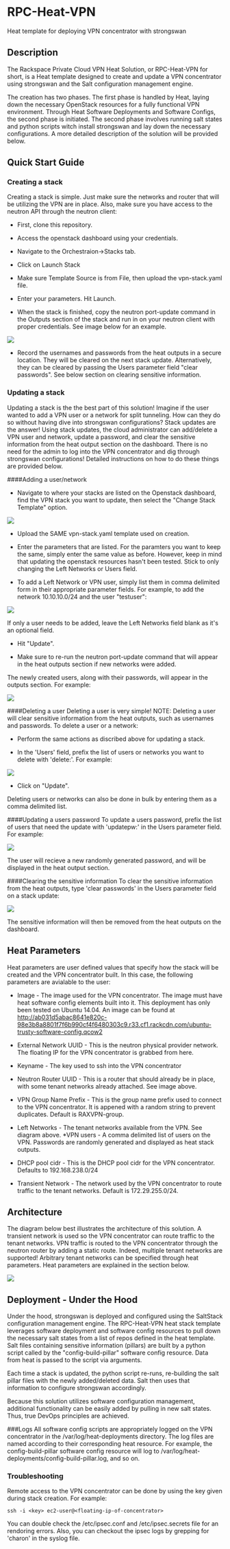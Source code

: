 # RPC-Heat-VPN
Heat template for deploying VPN concentrator with strongswan



## Description
The Rackspace Private Cloud VPN Heat Solution, or RPC-Heat-VPN for short, is a Heat template designed to create and update a VPN concentrator using strongswan and the Salt configuration management engine.

The creation has two phases. The first phase is handled by Heat, laying down the necessary OpenStack resources for a fully functional VPN environment. Through Heat Software Deployments and Software Configs, the second phase is initiated. The second phase involves running salt states and python scripts witch install strongswan and lay down the necessary configurations. A more detailed description of the solution will be provided below.

## Quick Start Guide
### Creating a stack
Creating a stack is simple. Just make sure the networks and router that will be utilizing the VPN are in place. Also, make sure you have access to the neutron API through the neutron client:

* First, clone this repository. 

* Access the openstack dashboard using your credentials.

* Navigate to the Orchestraion->Stacks tab.

* Click on Launch Stack

* Make sure Template Source is from File, then upload the vpn-stack.yaml file.

* Enter your parameters. Hit Launch.

* When the stack is finished, copy the neutron port-update command in the Outputs section of the stack and run in on your neutron client with proper credentials. See image below for an example.

![](http://718016a9d23737f3d804-7671e86526a10735410d8ae5040e7d55.r41.cf1.rackcdn.com/Neutron_port_command.png)

* Record the usernames and passwords from the heat outputs in a secure location. They will be cleared on the next stack update. Alternatively, they can be cleared by passing the Users parameter field "clear passwords". See below section on clearing sensitive information.

### Updating a stack
Updating a stack is the the best part of this solution! Imagine if the user wanted to add a VPN user or a network for split tunneling. How can they do so without having dive into strongswan configurations? Stack updates are the answer! Using stack updates, the cloud administrator can add/delete a VPN user and network, update a password, and clear the sensitive information from the heat output section on the dashboard. There is no need for the admin to log into the VPN concentrator and dig through strongswan configurations! Detailed instructions on how to do these things are provided below. 

####Adding a user/network

* Navigate to where your stacks are listed on the Openstack dashboard, find the VPN stack you want to update, then select the "Change Stack Template" option.

![](http://718016a9d23737f3d804-7671e86526a10735410d8ae5040e7d55.r41.cf1.rackcdn.com/updating_stack.png)

* Upload the SAME vpn-stack.yaml template used on creation. 

* Enter the parameters that are listed. For the paramters you want to keep the same, simply enter the same value as before. However, keep in mind that updating the openstack resources hasn't been tested. Stick to only changing the Left Networks or Users field.

* To add a Left Network or VPN user, simply list them in comma delimited form in their appropriate parameter fields. For example, to add the network 10.10.10.0/24 and the user "testuser":

![](http://718016a9d23737f3d804-7671e86526a10735410d8ae5040e7d55.r41.cf1.rackcdn.com/Adding_entries.png)

If only a user needs to be added, leave the Left Networks field blank as it's an optional field. 

* Hit "Update". 

* Make sure to re-run the neutron port-update command that will appear in the heat outputs section if new networks were added.

The newly created users, along with their passwords, will appear in the outputs section. For example:

![](http://718016a9d23737f3d804-7671e86526a10735410d8ae5040e7d55.r41.cf1.rackcdn.com/heat_output.png)

####Deleting a user
Deleting a user is very simple! 
NOTE: Deleting a user will clear sensitive information from the heat outputs, such as usernames and passwords. 
To delete a user or a network: 

* Perform the same actions as discribed above for updating a stack. 

* In the 'Users' field, prefix the list of users or networks you want to delete with 'delete:'. For example: 

![](http://718016a9d23737f3d804-7671e86526a10735410d8ae5040e7d55.r41.cf1.rackcdn.com/delete.png)

* Click on "Update". 

Deleting users or networks can also be done in bulk by entering them as a comma delimited list. 

####Updating a users password
To update a users password, prefix the list of users that need the update with 'updatepw:' in the Users parameter field. For example:

![](http://718016a9d23737f3d804-7671e86526a10735410d8ae5040e7d55.r41.cf1.rackcdn.com/update_passwords.png)

The user will recieve a new randomly generated password, and will be displayed in the heat output section. 


####Clearing the sensitive information
To clear the sensitive information from the heat outputs, type 'clear passwords' in the Users parameter field on a stack update:

![](http://718016a9d23737f3d804-7671e86526a10735410d8ae5040e7d55.r41.cf1.rackcdn.com/clear_passwords.png)

The sensitive information will then be removed from the heat outputs on the dashboard.

## Heat Parameters
Heat parameters are user defined values that specify how the stack will be created and the VPN concentrator built. In this case, the following parameters are avialable to the user: 

* Image - The image used for the VPN concentrator. The image must have heat software config elements built into it. This deployment has only been tested on Ubuntu 14.04. An image can be found at http://ab031d5abac8641e820c-98e3b8a8801f7f6b990cf4f6480303c9.r33.cf1.rackcdn.com/ubuntu-trusty-software-config.qcow2
* External Network UUID - This is the neutron physical provider network. The floating IP for the VPN concentrator is grabbed from here. 
* Keyname - The key used to ssh into the VPN concentrator
* Neutron Router UUID - This is a router that should already be in place, with some tenant networks already attached. See image above. 

* VPN Group Name Prefix - This is the group name prefix used to connect to the VPN concentrator. It is appened with a random string to prevent duplicates. Default is RAXVPN-group.
* Left Networks - The tenant networks available from the VPN. See diagram above.
*VPN users - A comma delimited list of users on the VPN. Passwords are randomly generated and displayed as heat stack outputs. 
* DHCP pool cidr - This is the DHCP pool cidr for the VPN concentrator. Defaults to 192.168.238.0/24
* Transient Network - The network used by the VPN concentrator to route traffic to the tenant networks. Default is 172.29.255.0/24.

## Architecture
The diagram below best illustrates the architecture of this solution. A transient network is used so the VPN concentrator can route traffic to the tenant networks. VPN traffic is routed to the VPN concentrator through the neutron router by adding a static route. Indeed, multiple tenant networks are supported! Arbitrary tenant networks can be specified through heat parameters. Heat parameters are explained in the section below.

![](http://718016a9d23737f3d804-7671e86526a10735410d8ae5040e7d55.r41.cf1.rackcdn.com/VPN%20architecture%20diagram.png)


## Deployment - Under the Hood
Under the hood, strongswan is deployed and configured using the SaltStack configuration management engine. The RPC-Heat-VPN heat stack template leverages software deployment and software config resources to pull down the necessary salt states from a list of repos defined in the heat template. Salt files containing sensitive information (pillars) are built by a python script called by the "config-build-pillar" software config resource. Data from heat is passed to the script via arguments. 

Each time a stack is updated, the python script re-runs, re-building the salt pillar files with the newly added/deleted data. Salt then uses that information to configure strongswan accordingly. 

Because this solution utilizes software configuration management, additional functionality can be easily added by pulling in new salt states. Thus, true DevOps principles are achieved.

###Logs
All software config scripts are appropriately logged on the VPN concentrator in the /var/log/heat-deployments directory. The log files are named according to their corresponding heat resource. For example, the config-build-pillar software config resource will log to /var/log/heat-deployments/config-build-pillar.log, and so on.

### Troubleshooting
Remote access to the VPN concentrator can be done by using the key given during stack creation. For example:

```shell
ssh -i <key> ec2-user@<floating-ip-of-concentrator>
```

You can double check the /etc/ipsec.conf and /etc/ipsec.secrets file for an rendoring errors. Also, you can checkout the ipsec logs by grepping for 'charon' in the syslog file. 


